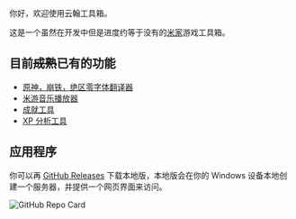 
你好，欢迎使用云翰工具箱。

这是一个虽然在开发中但是进度约等于没有的[米家](https://mihoyo.com/)游戏工具箱。

## 目前~~成熟~~已有的功能

- [原神，崩铁，绝区零字体翻译器](#/translator)
- [米游音乐播放器](#/song/player)
- [成就工具](#/achievement/)
- [XP 分析工具](#/xp/)

## 应用程序

你可以再 [GitHub Releases](https://github.com/SharpDotNUT/yunhan-toolbox/releases/) 
下载本地版，本地版会在你的 Windows 设备本地创建一个服务器，并提供一个网页界面来访问。

![GitHub Repo Card](https://github-readme-stats.vercel.app/api/pin/?username=SharpDotNUT&repo=yunhan-toolbox)